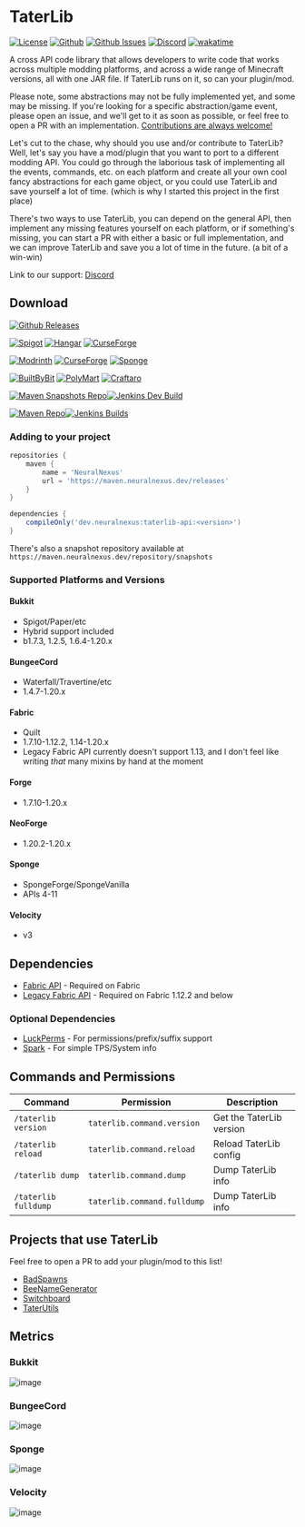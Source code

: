 # TaterLib

[![License](https://img.shields.io/github/license/p0t4t0sandwich/TaterLib?color=blue)](https://github.com/p0t4t0sandwich/TaterLib/blob/main/LICENSE)
[![Github](https://img.shields.io/github/stars/p0t4t0sandwich/TaterLib)](https://github.com/p0t4t0sandwich/TaterLib)
[![Github Issues](https://img.shields.io/github/issues/p0t4t0sandwich/TaterLib?label=Issues)](https://github.com/p0t4t0sandwich/TaterLib/issues)
[![Discord](https://img.shields.io/discord/1067482396246683708?color=7289da&logo=discord&logoColor=white)](https://discord.neuralnexus.dev)
[![wakatime](https://wakatime.com/badge/user/fc67ce74-ca69-40a4-912f-61b26dbe3068/project/ba087a5d-fd50-4b54-9723-3effbfda7567.svg)](https://wakatime.com/badge/user/fc67ce74-ca69-40a4-912f-61b26dbe3068/project/ba087a5d-fd50-4b54-9723-3effbfda7567)

A cross API code library that allows developers to write code that works across multiple modding platforms, and across a
wide range of Minecraft versions, all with one JAR file. If TaterLib runs on it, so can your plugin/mod.

Please note, some abstractions may not be fully implemented yet, and some may be missing.
If you're looking for a specific abstraction/game event, please open an issue, and we'll get to it as soon as possible,
or feel free to open a PR with an implementation.
[Contributions are always welcome!](https://github.com/p0t4t0sandwich/TaterLib/blob/main/.github/CONTRIBUTING.md)

Let's cut to the chase, why should you use and/or contribute to TaterLib? Well, let's say you have a mod/plugin that you
want to port to a different modding API. You could go through the laborious task of implementing all the events,
commands, etc. on each platform and create all your own cool fancy abstractions for each game object, or you could use
TaterLib and save yourself a lot of time. (which is why I started this project in the first place)

There's two ways to use TaterLib, you can depend on the general API, then implement any missing features yourself on
each platform, or if something's missing, you can start a PR with either a basic or full implementation, and we can
improve TaterLib and save you a lot of time in the future. (a bit of a win-win)

Link to our support: [Discord](https://discord.neuralnexus.dev)

## Download

[![Github Releases](https://img.shields.io/github/downloads/p0t4t0sandwich/TaterLib/total?label=Github&logo=github&color=181717)](https://github.com/p0t4t0sandwich/TaterLib/releases)

[![Spigot](https://img.shields.io/spiget/downloads/111852?label=Spigot&logo=spigotmc&color=ED8106)](https://www.spigotmc.org/resources/taterlib.111852/)
[![Hangar](https://img.shields.io/badge/Hangar-download-blue)](https://hangar.papermc.io/p0t4t0sandwich/TaterLib)
[![CurseForge](https://img.shields.io/curseforge/dt/980381?label=Bukkit&logo=https%3A%2F%2Fbukkit.org%2favicon.ico&color=1E6AB7)](https://www.curseforge.com/minecraft/bukkit-plugins/taterlib)

[![Modrinth](https://img.shields.io/modrinth/dt/taterlib?label=Modrinth&logo=modrinth&color=00AF5C)](https://modrinth.com/mod/taterlib)
[![CurseForge](https://img.shields.io/curseforge/dt/900128?label=CurseForge&logo=curseforge&color=F16436)](https://www.curseforge.com/minecraft/mc-mods/taterlib)
[![Sponge](https://img.shields.io/ore/dt/taterlib?label=Sponge&logo=https%3A%2F%2Fspongepowered.org%2Ffavicon.ico&color=F7CF0D)](https://ore.spongepowered.org/p0t4t0sandwich/TaterLib)

[![BuiltByBit](https://img.shields.io/badge/BuiltByBit-download-blue?logo=https%3A%2F%2Fbuiltbybit.com%2Ffavicon.ico)](https://builtbybit.com/resources/taterlib.40265/)
[![PolyMart](https://img.shields.io/badge/PolyMart-download-cyan?logo=https%3A%2F%2Fpolymart.org%2Ffavicon.ico)](https://polymart.org/resource/taterlib.5552)
[![Craftaro](https://img.shields.io/badge/Craftaro-download-orange?logo=https%3A%2F%2Fcraftaro.com%2Ffavicon.ico)](https://craftaro.com/marketplace/product/taterlib.2771)

[![Maven Snapshots Repo](https://img.shields.io/maven-metadata/v?label=Snapshot&metadataUrl=https%3A%2F%2Fmaven.neuralnexus.dev%2Fsnapshots%2Fdev%2Fneuralnexus%2Ftaterlib-api%2Fmaven-metadata.xml)](https://maven.neuralnexus.dev/#/snapshots/dev/neuralnexus/taterlib-api)[![Jenkins Dev Build](https://img.shields.io/jenkins/build?jobUrl=https%3A%2F%2Fjenkins.neuralnexus.dev%2Fjob%2FTaterLibDev%2F)](https://jenkins.neuralnexus.dev/job/TaterLibDev/)

[![Maven Repo](https://img.shields.io/maven-metadata/v?label=Release&metadataUrl=https%3A%2F%2Fmaven.neuralnexus.dev%2Freleases%2Fdev%2Fneuralnexus%2Ftaterlib-api%2Fmaven-metadata.xml)](https://maven.neuralnexus.dev/#/releases/dev/neuralnexus/taterlib-api)[![Jenkins Builds](https://img.shields.io/jenkins/build?jobUrl=https%3A%2F%2Fjenkins.neuralnexus.dev%2Fjob%2FTaterLib%2F)](https://jenkins.neuralnexus.dev/job/TaterLib/)

### Adding to your project

```gradle
repositories {
    maven {
        name = 'NeuralNexus'
        url = 'https://maven.neuralnexus.dev/releases'
    }
}

dependencies {
    compileOnly('dev.neuralnexus:taterlib-api:<version>')
}
```

There's also a snapshot repository available at `https://maven.neuralnexus.dev/repository/snapshots`

### Supported Platforms and Versions

#### Bukkit

- Spigot/Paper/etc
- Hybrid support included
- b1.7.3, 1.2.5, 1.6.4-1.20.x

#### BungeeCord

- Waterfall/Travertine/etc
- 1.4.7-1.20.x

#### Fabric

- Quilt
- 1.7.10-1.12.2, 1.14-1.20.x
- Legacy Fabric API currently doesn't support 1.13, and I don't feel like writing *that* many mixins by hand at the moment

#### Forge

- 1.7.10-1.20.x

#### NeoForge

- 1.20.2-1.20.x

#### Sponge

- SpongeForge/SpongeVanilla
- APIs 4-11

#### Velocity

- v3

## Dependencies

- [Fabric API](https://modrinth.com/mod/fabric-api) - Required on Fabric
- [Legacy Fabric API](https://www.curseforge.com/minecraft/mc-mods/legacy-fabric-api) - Required on Fabric 1.12.2 and below

### Optional Dependencies

- [LuckPerms](https://luckperms.net/) - For permissions/prefix/suffix support
- [Spark](https://spark.lucko.me/) - For simple TPS/System info

## Commands and Permissions

| Command              | Permission                  | Description              |
|----------------------|-----------------------------|--------------------------|
| `/taterlib version`  | `taterlib.command.version`  | Get the TaterLib version |
| `/taterlib reload`   | `taterlib.command.reload`   | Reload TaterLib config   |
| `/taterlib dump`     | `taterlib.command.dump`     | Dump TaterLib info       |
| `/taterlib fulldump` | `taterlib.command.fulldump` | Dump TaterLib info       |

## Projects that use TaterLib

Feel free to open a PR to add your plugin/mod to this list!

- [BadSpawns](https://github.com/p0t4t0sandwich/BadSpawns)
- [BeeNameGenerator](https://github.com/p0t4t0sandwich/BeeNameGeneratorPlugin)
- [Switchboard](https://github.com/p0t4t0sandwich/Switchboard)
- [TaterUtils](https://github.com/p0t4t0sandwich/TaterUtils)

## Metrics

### Bukkit

![image](https://bstats.org/signatures/bukkit/TaterLib.svg)

### BungeeCord

![image](https://bstats.org/signatures/bungeecord/TaterLib.svg)

### Sponge

![image](https://bstats.org/signatures/sponge/TaterLib.svg)

### Velocity

![image](https://bstats.org/signatures/velocity/TaterLib.svg)

